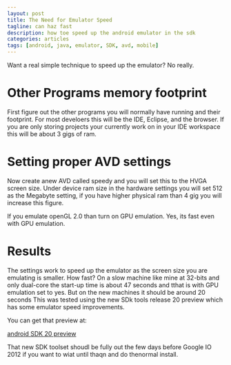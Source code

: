 ```yaml
---
layout: post
title: The Need for Emulator Speed
tagline: can haz fast
description: how toe speed up the android emulator in the sdk
categories: articles
tags: [android, java, emulator, SDK, avd, mobile]
---
```


Want a real simple technique to speed up the emulator?  No really.

# Other Programs memory footprint

First figure out the other programs you will normally have running and their footprint.
For most develoers this will be the IDE, Eclipse, and the browser. If you are 
only storing projects your currently work on in your IDE workspace this will be 
about 3 gigs of ram.

# Setting proper AVD settings

Now create anew AVD called speedy and you will set this to the HVGA screen size.
Under device ram size in the hardware settings you will set 512 as the Megabyte 
setting, if you have higher physical ram than 4 gig you will increase this figure.

If you emulate openGL 2.0 than turn on GPU emulation. Yes, its fast even with 
GPU emulation.

# Results

The settings work to speed up the emulator as the screen size you are emulating 
is smaller. How fast? On a slow machine like mine at 32-bits and only dual-core 
the start-up time is about 47 seconds and tthat is with GPU emulation set to yes. 
But on the new machines it should be around 20 seconds This was tested using the 
new SDk tools release 20 preview which has some emulator speed improvements.

You can get that preview at:

[ android SDK 20 preview](http://tools.android.com/download/adt-20-preview)

That new SDK toolset shoudl be fully out the few days before Google IO 2012
if you want to wiat until thaqn and do thenormal install.
